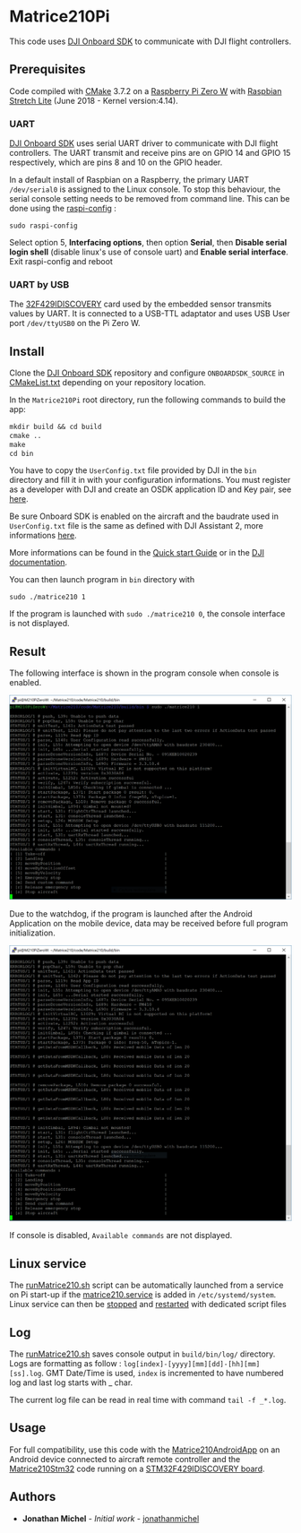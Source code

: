 # Matrice210Pi
This code uses [DJI Onboard SDK](https://github.com/dji-sdk/Onboard-SDK/) to communicate with DJI flight controllers. 

## Prerequisites

Code compiled with [CMake](https://cmake.org/) 3.7.2 on a [Raspberry Pi Zero W](https://www.raspberrypi.org/products/raspberry-pi-zero-w/) with [Raspbian Stretch Lite](https://www.raspberrypi.org/downloads/raspbian/) (June 2018 - Kernel version:4.14).

### UART
[DJI Onboard SDK](https://github.com/dji-sdk/Onboard-SDK/) uses serial UART driver to communicate with DJI flight controllers. The UART transmit and receive pins are on GPIO 14 and GPIO 15 respectively, which are pins 8 and 10 on the GPIO header.

In a default install of Raspbian on a Raspberry, the primary UART `/dev/serial0` is assigned to the Linux console. To stop this behaviour, the serial console setting needs to be removed from command line. This can be done using the [raspi-config](https://www.raspberrypi.org/documentation/configuration/raspi-config.md) :

```
sudo raspi-config
```
Select option 5, **Interfacing options**, then option **Serial**, then **Disable serial login shell** (disable linux's use of console uart) and **Enable serial interface**. Exit raspi-config and reboot

### UART by USB
The [32F429IDISCOVERY](https://www.st.com/en/evaluation-tools/32f429idiscovery.html) card used by the embedded sensor transmits values by UART. It is connected to a USB-TTL adaptator and uses USB User port `/dev/ttyUSB0` on the Pi Zero W.

## Install

Clone the [DJI Onboard SDK](https://github.com/dji-sdk/Onboard-SDK/) repository and configure `ONBOARDSDK_SOURCE` in [CMakeList.txt](CMakeLists.txt) depending on your repository location.

In the `Matrice210Pi` root directory, run the following commands to build the app:
```
mkdir build && cd build
cmake ..
make
cd bin
```

You have to copy the `UserConfig.txt` file provided by DJI in the `bin` directory and fill it in with your configuration informations. 
You must register as a developer with DJI and create an OSDK application ID and Key pair, see [here](https://developer.dji.com/onboard-sdk/documentation/development-workflow/environment-setup.html#onboard-sdk-application-registration).

Be sure Onboard SDK is enabled on the aircraft and the baudrate used in `UserConfig.txt` file is the same as defined with DJI Assistant 2, more informations [here](https://developer.dji.com/onboard-sdk/documentation/development-workflow/environment-setup.html).

More informations can be found in the [Quick start Guide](https://developer.dji.com/onboard-sdk/documentation/quick-start/quick-start.html) or in the [DJI documentation](https://developer.dji.com/onboard-sdk/documentation/introduction/homepage.html).

You can then launch program in `bin` directory with
```
sudo ./matrice210 1
```

If the program is launched with `sudo ./matrice210 0`, the console interface is not displayed.

## Result

The following interface is shown in the program console when console is enabled.

![Console output](Linux/img/Matrice210Pi.png)

Due to the watchdog, if the program is launched after the Android Application on the mobile device, data may be received before full program initialization. 

![Console output](Linux/img/Matrice210Pi_Watchdog.png)

If console is disabled, `Available commands` are not displayed.

## Linux service

The [runMatrice210.sh](Linux/runMatrice210.sh) script can be automatically launched from a service on Pi start-up if the [matrice210.service](Linux/matrice210.service) is added in `/etc/systemd/system`. Linux service can then be [stopped](Linux/stopMatrice210.sh) and [restarted](Linux/startMatrice210.sh) with dedicated script files 

## Log
The [runMatrice210.sh](Linux/runMatrice210.sh) saves console output in `build/bin/log/` directory. Logs are formatting as follow : `log[index]-[yyyy][mm][dd]-[hh][mm][ss].log`. GMT Date/Time is used, `index` is incremented to have numbered log and last log starts with _ char.

The current log file can be read in real time with command `tail -f _*.log`.

## Usage
For full compatibility, use this code with the [Matrice210AndroidApp](https://github.com/jonathanmichel/Matrice210Android) on an Android device connected to aircraft remote controller and the [Matrice210Stm32](https://github.com/jonathanmichel/Matrice210Stm32) code running on a [STM32F429IDISCOVERY board](https://www.st.com/en/evaluation-tools/32f429idiscovery.html).

## Authors

* **Jonathan Michel** - *Initial work* - [jonathanmichel](https://github.com/jonathanmichel)
